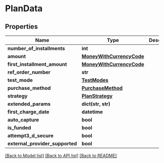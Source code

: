 # PlanData

## Properties
Name | Type | Description | Notes
------------ | ------------- | ------------- | -------------
**number_of_installments** | **int** |  | [optional] 
**amount** | [**MoneyWithCurrencyCode**](MoneyWithCurrencyCode.md) |  | [optional] 
**first_installment_amount** | [**MoneyWithCurrencyCode**](MoneyWithCurrencyCode.md) |  | [optional] 
**ref_order_number** | **str** |  | [optional] 
**test_mode** | [**TestModes**](TestModes.md) |  | [optional] 
**purchase_method** | [**PurchaseMethod**](PurchaseMethod.md) |  | [optional] 
**strategy** | [**PlanStrategy**](PlanStrategy.md) |  | [optional] 
**extended_params** | **dict(str, str)** |  | [optional] 
**first_charge_date** | **datetime** |  | [optional] 
**auto_capture** | **bool** |  | [optional] 
**is_funded** | **bool** |  | [optional] 
**attempt3_d_secure** | **bool** |  | [optional] 
**external_provider_supported** | **bool** |  | 

[[Back to Model list]](../README.md#documentation-for-models) [[Back to API list]](../README.md#documentation-for-api-endpoints) [[Back to README]](../README.md)


